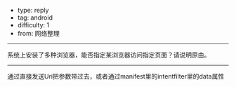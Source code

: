 - type: reply
- tag: android
- difficulty:  1
- from: 网络整理

--------

系统上安装了多种浏览器，能否指定某浏览器访问指定页面？请说明原由。

---------

通过直接发送Uri把参数带过去，或者通过manifest里的intentfilter里的data属性

